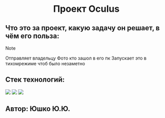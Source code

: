 <div id="header" align="center">
  <h1>Проект Oculus</h1>
</div>

## Что это за проект, какую задачу он решает, в чём его польза:
> [!NOTE]
> Отправляет владельцу Фото кто зашол в его пк
> Запускает это в тихомрежиме чтоб было незаметно

## Cтек технологий:
<img src="https://img.shields.io/badge/Язык программирования:_-Python-Green"> <img src="https://img.shields.io/badge/библиотека:_-pyrogram-blue"> <img src="https://img.shields.io/badge/библиотека:_-OpenCV-red">

## Автор: Юшко Ю.Ю.
